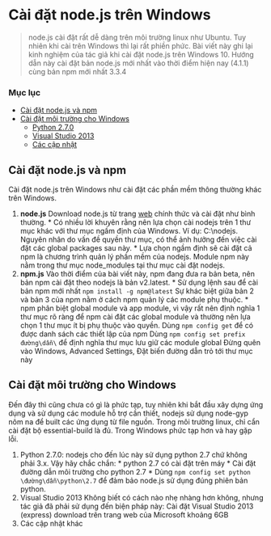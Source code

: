 # Cài đặt node.js trên Windows
> node.js cài đặt rất dễ dàng trên môi trường linux như Ubuntu. Tuy nhiên khi cài trên Windows thì lại rất phiền phức. Bài viết này ghi lại kinh nghiệm của tác giả khi cài đặt node.js trên Windows 10.
Hướng dẫn này cài đặt bản node.js mới nhất vào thời điểm hiện nay (4.1.1) cùng bản npm mới nhất 3.3.4

### Mục lục
* [Cài đặt node.js và npm](#part-1)
* [Cài đặt môi trường cho Windows](#part-2)
  - [Python 2.7.0](#python-2.7.0)
  - [Visual Studio 2013](#vs2013)
  - [Các cập nhật](#capnhat)

## Cài đặt node.js và npm
Cài đặt node.js trên Windows như cài đặt các phần mềm thông thường khác trên Windows.
  1. **node.js** Download node.js từ trang [web](https://nodejs.org/en/) chính thức và cài đặt như bình thường.
    * Có nhiều lời khuyên rằng nên lựa chọn cài nodejs trên 1 thư mục khác với thư mục ngầm định của Windows. Ví dụ: C:\nodejs. Nguyên nhân do vấn đề quyền thư mục, có thể ảnh hưởng đến việc cài đặt các global packages sau này.
    * Lựa chọn ngầm định sẽ cài đặt cả npm là chương trình quản lý phần mềm của nodejs. Module npm này nằm trong thư mục node_modules tại thư mục cài đặt nodejs.
  2. **npm.js** Vào thời điểm của bài viết này, npm đang đưa ra bản beta, nên bản npm cài đặt theo nodejs là bản v2.latest.
    * Sử dụng lệnh sau để cài bản npm mới nhất `npm install -g npm@latest`
    Sự khác biệt giữa bản 2 và bản 3 của npm nằm ở cách npm quản lý các module phụ thuộc.
    * npm phân biệt global module và app module, vì vậy rất nên định nghĩa 1 thư mục rõ ràng để npm cài đặt các global module và thường nên lựa chọn 1 thư mục ít bị phụ thuộc vào quyền.
    Dùng `npm config get` để có được danh sách các thiết lập của npm
    Dùng `npm config set prefix đường\dẫn\` để định nghĩa thư mục lưu giữ các module global
    Đừng quên vào Windows, Advanced Settings, Đặt biến đường dẫn trỏ tới thư mục này

## Cài đặt môi trường cho Windows ##
Đến đây thì cũng chưa có gì là phức tạp, tuy nhiên khi bắt đầu xây dựng ứng dụng và sử dụng các module hỗ trợ cần thiết, nodejs sử dụng node-gyp nôm na để built các ứng dụng từ file nguồn. Trong môi trường linux, chỉ cẩn cài đặt bộ essential-build là đủ. Trong Windows phức tạp hơn và hay gặp lỗi.
  1. Python 2.7.0: nodejs cho đến lúc này sử dụng python 2.7 chứ không phải 3.x. Vậy hãy chắc chắn:
    * python 2.7 có cài đặt trên máy
    * Cài đặt đường dẫn môi trường cho python 2.7
    * Dùng `npm config set python \đường\dẫn\python\2.7` để đảm bảo node.js sử dụng đúng phiên bản python.
  2. Visual Studio 2013
  Không biết có cách nào nhẹ nhàng hơn không, nhưng tác giả đã phải sử dụng đến biện pháp này: Cài đặt Visual Studio 2013 (express) download trên trang web của Microsoft khoảng 6GB
  3. Các cập nhật khác
